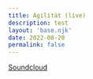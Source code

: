 ```yaml
---
title: Agilität (live)
description: test
layout: 'base.njk'
date: 2022-08-20
permalink: false
---
```


[Soundcloud](https://soundcloud.com/agilitaet/agilitat-live-kili)